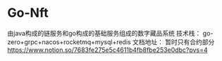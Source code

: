 ﻿# Go-Nft
由java构成的链服务和go构成的基础服务组成的数字藏品系统
技术栈： go-zero+grpc+nacos+rocketmq+mysql+redis
文档地址： 暂时只有合约部分 https://www.notion.so/7683fe275e5c4611b4fb8fbe253e0dbc?pvs=4
